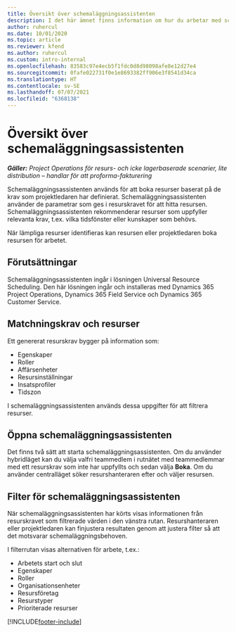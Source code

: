 ```yaml
---
title: Översikt över schemaläggningsassistenten
description: I det här ämnet finns information om hur du arbetar med schemaläggningsassistenten för att boka resurser.
author: ruhercul
ms.date: 10/01/2020
ms.topic: article
ms.reviewer: kfend
ms.author: ruhercul
ms.custom: intro-internal
ms.openlocfilehash: 83583c97e4ecb5f1fdc0d8d98098afe8e12d27e4
ms.sourcegitcommit: 0fafe022731f0e1e8693382ff906e3f8541d34ca
ms.translationtype: HT
ms.contentlocale: sv-SE
ms.lasthandoff: 07/07/2021
ms.locfileid: "6368138"
---
```

# <a name="schedule-assistant-overview"></a>Översikt över schemaläggningsassistenten

_**Gäller:** Project Operations för resurs- och icke lagerbaserade scenarier, lite distribution – handlar för att proforma-fakturering_

Schemaläggningsassistenten används för att boka resurser baserat på de krav som projektledaren har definierat. Schemaläggningsassistenten använder de parametrar som ges i resurskravet för att hitta resursen. Schemaläggningsassistenten rekommenderar resurser som uppfyller relevanta krav, t.ex. vilka tidsfönster eller kunskaper som behövs.

När lämpliga resurser identifieras kan resursen eller projektledaren boka resursen för arbetet.

## <a name="prerequisites"></a>Förutsättningar

Schemaläggningsassistenten ingår i lösningen Universal Resource Scheduling. Den här lösningen ingår och installeras med Dynamics 365 Project Operations, Dynamics 365 Field Service och Dynamics 365 Customer Service.

## <a name="matching-requirements-and-resources"></a>Matchningskrav och resurser

Ett genererat resurskrav bygger på information som:

-   Egenskaper
-   Roller
-   Affärsenheter
-   Resursinställningar
-   Insatsprofiler
-   Tidszon

I schemaläggningsassistenten används dessa uppgifter för att filtrera resurser.

## <a name="launch-the-schedule-assistant"></a>Öppna schemaläggningsassistenten

Det finns två sätt att starta schemaläggningsassistenten. Om du använder hybridläget kan du välja valfri teammedlem i rutnätet med teammedlemmar med ett resurskrav som inte har uppfyllts och sedan välja **Boka**. Om du använder centralläget söker resurshanteraren efter och väljer resursen.

## <a name="schedule-assistant-filters"></a>Filter för schemaläggningsassistenten

När schemaläggningsassistenten har körts visas informationen från resurskravet som filtrerade värden i den vänstra rutan. Resurshanteraren eller projektledaren kan finjustera resultaten genom att justera filter så att det motsvarar schemaläggningsbehoven.

I filterrutan visas alternativen för arbete, t.ex.:

-   Arbetets start och slut
-   Egenskaper
-   Roller
-   Organisationsenheter
-   Resursföretag
-   Resurstyper
-   Prioriterade resurser


[!INCLUDE[footer-include](../includes/footer-banner.md)]